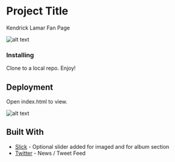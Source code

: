 # Project Title

Kendrick Lamar Fan Page

![alt text](http://bit.ly/2x30G0f "Kendrick Lamar Fanpage")

### Installing

Clone to a local repo. Enjoy!

## Deployment

Open index.html to view.

![alt text](https://dr5mo5s7lqrtc.cloudfront.net/items/1L1M1Y2L2m003i1u2O16/Screen%20Recording%202017-09-15%20at%2007.11%20PM.gif?X-CloudApp-Visitor-Id=2835160&v=b638e366 "Kendrick Lamar Fanpage")

## Built With

* [Slick](http://kenwheeler.github.io/slick/) - Optional slider added for imaged and for album section
* [Twitter](https://twitter.com/kendricklamar) - News / Tweet Feed


